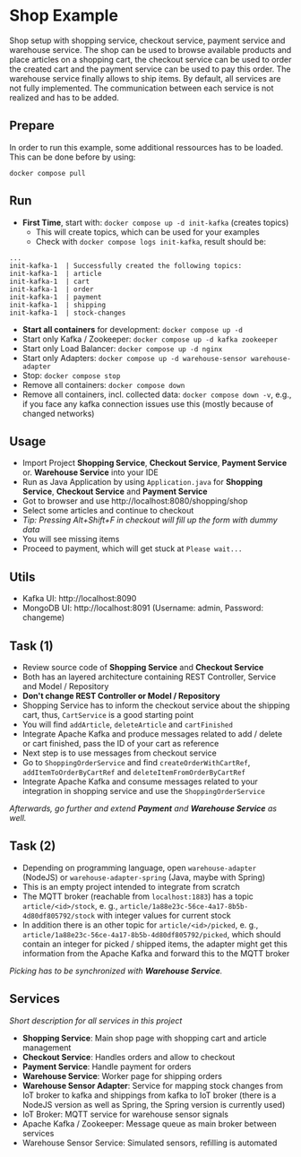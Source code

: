 # Shop Example

Shop setup with shopping service, checkout service, payment service and warehouse service. The shop can be used to browse available products and place articles on a shopping cart, the checkout service can be used to order the created cart and the payment service can be used to pay this order. The warehouse service finally allows to ship items. By default, all services are not fully implemented. The communication between each service is not realized and has to be added.

## Prepare

In order to run this example, some additional ressources has to be loaded. This can be done before by using:

```
docker compose pull
```

## Run

- **First Time**, start with: `docker compose up -d init-kafka` (creates topics)
  - This will create topics, which can be used for your examples
  - Check with `docker compose logs init-kafka`, result should be:

```
...
init-kafka-1  | Successfully created the following topics:
init-kafka-1  | article
init-kafka-1  | cart
init-kafka-1  | order
init-kafka-1  | payment
init-kafka-1  | shipping
init-kafka-1  | stock-changes
```

- **Start all containers** for development: `docker compose up -d`
- Start only Kafka / Zookeeper: `docker compose up -d kafka zookeeper`
- Start only Load Balancer: `docker compose up -d nginx`
- Start only Adapters: `docker compose up -d warehouse-sensor warehouse-adapter`
- Stop: `docker compose stop`
- Remove all containers: `docker compose down`
- Remove all containers, incl. collected data: `docker compose down -v`, e.g., if you face any kafka connection issues use this (mostly because of changed networks)

## Usage

- Import Project **Shopping Service**, **Checkout Service**, **Payment Service** or. **Warehouse Service** into your IDE
- Run as Java Application by using `Application.java` for **Shopping Service**, **Checkout Service** and **Payment Service**
- Got to browser and use http://localhost:8080/shopping/shop
- Select some articles and continue to checkout
- _Tip: Pressing Alt+Shift+F in checkout will fill up the form with dummy data_
- You will see missing items
- Proceed to payment, which will get stuck at `Please wait...`

## Utils

- Kafka UI: http://localhost:8090
- MongoDB UI: http://localhost:8091 (Username: admin, Password: changeme)

## Task (1)

- Review source code of **Shopping Service** and **Checkout Service**
- Both has an layered architecture containing REST Controller, Service and Model / Repository
- **Don't change REST Controller or Model / Repository**
- Shopping Service has to inform the checkout service about the shipping cart, thus, `CartService` is a good starting point
- You will find `addArticle`, `deleteArticle` and `cartFinished`
- Integrate Apache Kafka and produce messages related to add / delete or cart finished, pass the ID of your cart as reference
- Next step is to use messages from checkout service
- Go to `ShoppingOrderService` and find `createOrderWithCartRef`, `addItemToOrderByCartRef` and `deleteItemFromOrderByCartRef`
- Integrate Apache Kafka and consume messages related to your integration in shopping service and use the `ShoppingOrderService`

_Afterwards, go further and extend **Payment** and **Warehouse Service** as well._

## Task (2)

- Depending on programming language, open `warehouse-adapter` (NodeJS) or `warehouse-adapter-spring` (Java, maybe with Spring)
- This is an empty project intended to integrate from scratch
- The MQTT broker (reachable from `localhost:1883`) has a topic `article/<id>/stock`, e. g., `article/1a88e23c-56ce-4a17-8b5b-4d80df805792/stock` with integer values for current stock
- In addition there is an other topic for `article/<id>/picked`, e. g., `article/1a88e23c-56ce-4a17-8b5b-4d80df805792/picked`, which should contain an integer for picked / shipped items, the adapter might get this information from the Apache Kafka and forward this to the MQTT broker

_Picking has to be synchronized with **Warehouse Service**._

## Services

_Short description for all services in this project_

- **Shopping Service**: Main shop page with shopping cart and article management
- **Checkout Service**: Handles orders and allow to checkout
- **Payment Service**: Handle payment for orders
- **Warehouse Service**: Worker page for shipping orders
- **Warehouse Sensor Adapter**: Service for mapping stock changes from IoT broker to kafka and shippings from kafka to IoT broker (there is a NodeJS version as well as Spring, the Spring version is currently used)
- IoT Broker: MQTT service for warehouse sensor signals
- Apache Kafka / Zookeeper: Message queue as main broker between services
- Warehouse Sensor Service: Simulated sensors, refilling is automated

